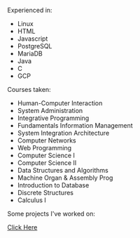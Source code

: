 <p>Experienced in:</p>
<ul>
  <li>Linux</li>
  <li>HTML</li>
  <li>Javascript</li>
  <li>PostgreSQL</li>
  <li>MariaDB</li>
  <li>Java</li>
  <li>C</li>
  <li>GCP</li>
</ul>

<p>Courses taken:</p>
<ul>
    <li>Human-Computer Interaction</li>
    <li>System Administration</li>
    <li>Integrative Programming</li>
    <li>Fundamentals Information Management</li>
    <li>System Integration Architecture</li>
    <li>Computer Networks</li>
    <li>Web Programming</li>
    <li>Computer Science I</li>
    <li>Computer Science II</li>
    <li>Data Structures and Algorithms</li>
    <li>Machine Organ & Assembly Prog</li>
    <li>Introduction to Database</li>
    <li>Discrete Structures</li>
    <li>Calculus I</li> 
</ul>

<p>Some projects I've worked on:</p>
<a href="https://github.com/corey-walsh2/Projects">Click Here</a>
